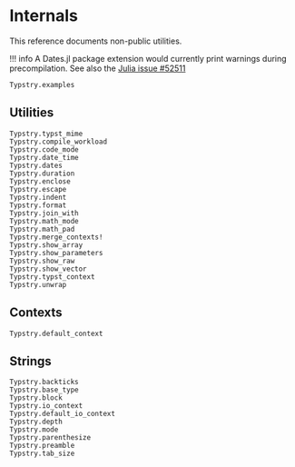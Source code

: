 
# Internals

This reference documents non-public utilities.

!!! info
    A Dates.jl package extension would currently print warnings during precompilation.
    See also the [Julia issue #52511](https://github.com/JuliaLang/julia/issues/52511)

```@docs
Typstry.examples
```

## Utilities

```@docs
Typstry.typst_mime
Typstry.compile_workload
Typstry.code_mode
Typstry.date_time
Typstry.dates
Typstry.duration
Typstry.enclose
Typstry.escape
Typstry.indent
Typstry.format
Typstry.join_with
Typstry.math_mode
Typstry.math_pad
Typstry.merge_contexts!
Typstry.show_array
Typstry.show_parameters
Typstry.show_raw
Typstry.show_vector
Typstry.typst_context
Typstry.unwrap
```

## Contexts

```@docs
Typstry.default_context
```

## Strings

```@docs
Typstry.backticks
Typstry.base_type
Typstry.block
Typstry.io_context
Typstry.default_io_context
Typstry.depth
Typstry.mode
Typstry.parenthesize
Typstry.preamble
Typstry.tab_size
```
